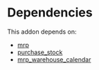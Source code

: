 # Dependencies

This addon depends on:

- [mrp](../../../../../oca-ocb-mrp/odoo-bringout-oca-ocb-mrp)
- [purchase_stock](../../../../../oca-ocb-warehouse/odoo-bringout-oca-ocb-purchase_stock)
- [mrp_warehouse_calendar](../../../../odoo-bringout-oca-manufacture-mrp_warehouse_calendar)
